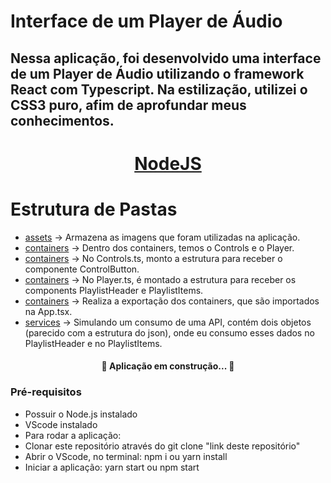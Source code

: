 # Interface de um Player de Áudio

## Nessa aplicação, foi desenvolvido uma interface de um Player de Áudio utilizando o framework React com Typescript. Na estilização, utilizei o CSS3 puro, afim de aprofundar meus conhecimentos.

<h1 align="center">
    <a href="https://pt-br.reactjs.org/">NodeJS</a>
</h1>

Estrutura de Pastas <br>
========================

<!--ts-->
  * [assets](#assets)         -> Armazena as imagens que foram utilizadas na aplicação.
  * [containers](#containers) ->  Dentro dos containers, temos o Controls e o Player.
  * [containers](#Controls)   ->  No Controls.ts, monto a estrutura para receber o componente ControlButton.
  * [containers](#Player)     ->  No Player.ts, é montado a estrutura para receber os components PlaylistHeader e       PlaylistItems. 
  * [containers](#index.ts)   -> Realiza a exportação dos containers, que são importados na App.tsx.
  * [services](#api.ts)       -> Simulando um consumo de uma API, contém dois objetos (parecido com a estrutura do json), onde eu consumo esses dados no PlaylistHeader e no PlaylistItems.
<!--te-->

<h4 align="center"> 
	🚧 Aplicação em construção... 🚧
</h4>


### Pré-requisitos
 * Possuir o Node.js instalado
 * VScode instalado
 * Para rodar a aplicação:
 * Clonar este repositório através do git clone "link deste repositório"
 * Abrir o VScode, no terminal: npm i ou yarn install
 * Iniciar a aplicação: yarn start ou npm start

